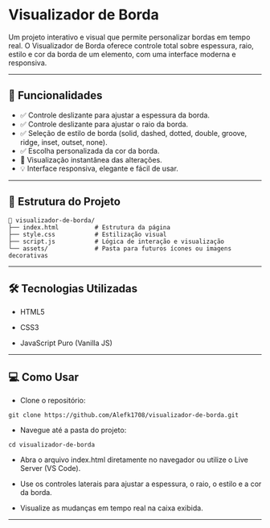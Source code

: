 # Visualizador de Borda

Um projeto interativo e visual que permite personalizar bordas em tempo real. O Visualizador de Borda oferece controle total sobre espessura, raio, estilo e cor da borda de um elemento, com uma interface moderna e responsiva.

---

## 🚀 Funcionalidades

- ✅ Controle deslizante para ajustar a espessura da borda.
- ✅ Controle deslizante para ajustar o raio da borda.
- ✅ Seleção de estilo de borda (solid, dashed, dotted, double, groove, ridge, inset, outset, none).
- ✅ Escolha personalizada da cor da borda.
- 🌟 Visualização instantânea das alterações.
- 💡 Interface responsiva, elegante e fácil de usar.

---

## 📂 Estrutura do Projeto

```plaintext
📁 visualizador-de-borda/
├── index.html          # Estrutura da página
├── style.css           # Estilização visual
├── script.js           # Lógica de interação e visualização
└── assets/             # Pasta para futuros ícones ou imagens decorativas
```
---

## 🛠️ Tecnologias Utilizadas

- HTML5

- CSS3

- JavaScript Puro (Vanilla JS)

---

## 💻 Como Usar

- Clone o repositório:
```
git clone https://github.com/Alefk1708/visualizador-de-borda.git
```

- Navegue até a pasta do projeto:
```
cd visualizador-de-borda
```

- Abra o arquivo index.html diretamente no navegador ou utilize o Live Server (VS Code).

- Use os controles laterais para ajustar a espessura, o raio, o estilo e a cor da borda.

- Visualize as mudanças em tempo real na caixa exibida.

---
